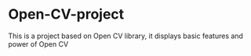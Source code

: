 # Open-CV-project
This is a project based on Open CV library, it displays basic features and power of Open CV 
